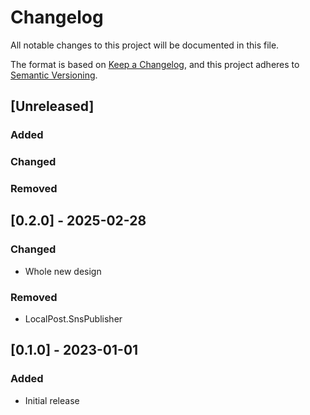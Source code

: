 # Changelog

All notable changes to this project will be documented in this file.

The format is based on [Keep a Changelog](https://keepachangelog.com/en/1.1.0/),
and this project adheres to [Semantic Versioning](https://semver.org/spec/v2.0.0.html).

## [Unreleased]

### Added

### Changed

### Removed

## [0.2.0] - 2025-02-28

### Changed

- Whole new design

### Removed

- LocalPost.SnsPublisher

## [0.1.0] - 2023-01-01

### Added

- Initial release
